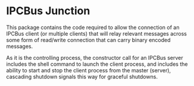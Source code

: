 # IPCBus Junction

This package contains the code required to allow the connection of an IPCBus 
client (or multiple clients) that will relay relevant messages across some 
form of read/write connection that can carry binary encoded messages.

As it is the controlling process, the constructor call for an IPCBus server 
includes the shell command to launch the client process, and includes the 
ability to start and stop the client process from the master (server), 
cascading shutdown signals this way for graceful shutdowns.
